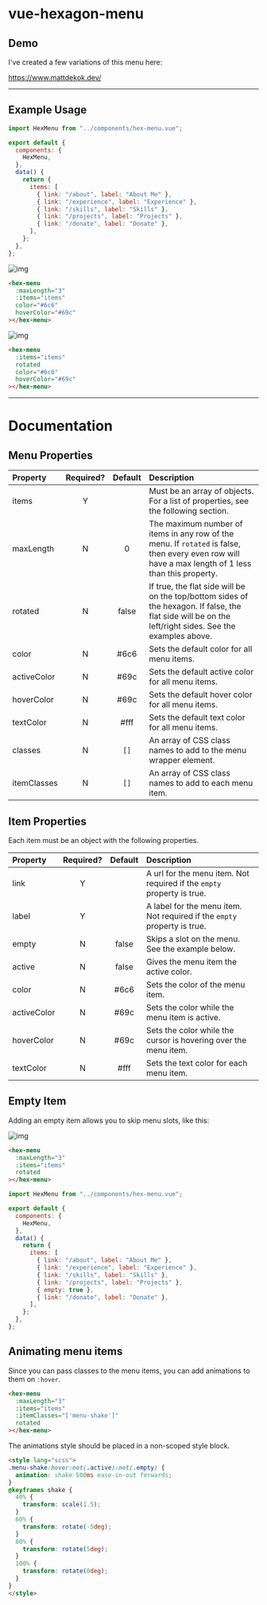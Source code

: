 # vue-hexagon-menu

## Demo

I've created a few variations of this menu here:

https://www.mattdekok.dev/

----

## Example Usage

```javascript
import HexMenu from "../components/hex-menu.vue";

export default {
  components: {
    HexMenu,
  },
  data() {
    return {
      items: [
        { link: "/about", label: "About Me" },
        { link: "/experience", label: "Experience" },
        { link: "/skills", label: "Skills" },
        { link: "/projects", label: "Projects" },
        { link: "/donate", label: "Donate" },
      ],
    };
  },
};
```

![img](https://i.imgur.com/o4onSyp.png?1)

```html
<hex-menu
  :maxLength="3"
  :items="items"
  color="#6c6"
  hoverColor="#69c"
></hex-menu>
```

![img](https://i.imgur.com/XGK4ACj.png?1)

```html
<hex-menu
  :items="items"
  rotated
  color="#6c6"
  hoverColor="#69c"
></hex-menu>
```

----
# Documentation

## Menu Properties

| Property | Required? | Default | Description |
| :- | :-: | :-: | :- |
| items | Y | | Must be an array of objects. For a list of properties, see the following section. |
| maxLength | N | 0 | The maximum number of items in any row of the menu. If `rotated` is false, then every even row will have a max length of 1 less than this property. |
| rotated | N | false | If true, the flat side will be on the top/bottom sides of the hexagon. If false, the flat side will be on the left/right sides. See the examples above. |
| color | N | #6c6 | Sets the default color for all menu items. |
| activeColor | N | #69c | Sets the default active color for all menu items. |
| hoverColor | N | #69c | Sets the default hover color for all menu items. |
| textColor | N | #fff | Sets the default text color for all menu items. |
| classes | N | `[]` | An array of CSS class names to add to the menu wrapper element. |
| itemClasses | N | `[]` | An array of CSS class names to add to each menu item. |

## Item Properties

Each item must be an object with the following properties.

| Property | Required? | Default | Description |
| :- | :-: | :-: | :- |
| link | Y | | A url for the menu item. Not required if the `empty` property is true. |
| label | Y | | A label for the menu item. Not required if the `empty` property is true. |
| empty | N | false | Skips a slot on the menu. See the example below. |
| active | N | false | Gives the menu item the active color. |
| color | N | #6c6 | Sets the color of the menu item. |
| activeColor | N | #69c | Sets the color while the menu item is active. |
| hoverColor | N | #69c | Sets the color while the cursor is hovering over the menu item. |
| textColor | N | #fff | Sets the text color for each menu item. |

## Empty Item

Adding an empty item allows you to skip menu slots, like this:

![img](https://i.imgur.com/3D4zv0N.png?2)

```html
<hex-menu
  :maxLength="3"
  :items="items"
  rotated
></hex-menu>
```

```javascript
import HexMenu from "../components/hex-menu.vue";

export default {
  components: {
    HexMenu,
  },
  data() {
    return {
      items: [
        { link: "/about", label: "About Me" },
        { link: "/experience", label: "Experience" },
        { link: "/skills", label: "Skills" },
        { link: "/projects", label: "Projects" },
        { empty: true },
        { link: "/donate", label: "Donate" },
      ],
    };
  },
};
```

## Animating menu items

Since you can pass classes to the menu items, you can add animations to them on `:hover`.

```html
<hex-menu
  :maxLength="3"
  :items="items"
  :itemClasses="['menu-shake']"
  rotated
></hex-menu>
```

The animations style should be placed in a non-scoped style block.

```html
<style lang="scss">
.menu-shake:hover:not(.active):not(.empty) {
  animation: shake 500ms ease-in-out forwards;
}
@keyframes shake {
  40% {
    transform: scale(1.5);
  }
  60% {
    transform: rotate(-5deg);
  }
  80% {
    transform: rotate(5deg);
  }
  100% {
    transform: rotate(0deg);
  }
}
</style>
```